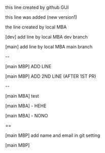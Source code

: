 this line created by github GUI

this line was added (new version1)

the line created by local MBA

[dev] add line by local MBA dev branch

[main] add line by local MBA main branch

--

[main MBP] ADD LINE

[main MBP] ADD 2ND LINE (AFTER 1ST PR)

--

[main MBA] test


[main MBA] - HEHE

[main MBA] - NONO

==

[main MBP] add name and email in git setting 

[main MBP] 

